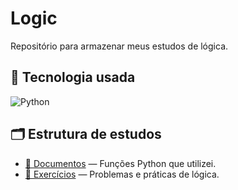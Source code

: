 # Logic

Repositório para armazenar meus estudos de lógica.

## 🐍 Tecnologia usada

![Python](https://img.shields.io/badge/Python-blue?style=for-the-badge&logo=python&logoColor=white)

## 🗂️ Estrutura de estudos

- [📄 Documentos](./docs/) — Funções Python que utilizei.
- [🧠 Exercícios](./exercises/) — Problemas e práticas de lógica.
